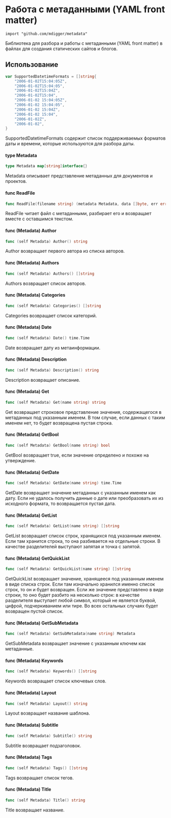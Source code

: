 # Работа с метаданными (YAML front matter)

    import "github.com/mdigger/metadata"

Библиотека для разбора и работы с метаданными (YAML front matter) в файлах для
создания статических сайтов и блогов.

## Использование

```go
var SupportedDatetimeFormats = []string{
	"2006-01-02T15:04:05Z",
	"2006-01-02T15:04:05",
	"2006-01-02T15:04Z",
	"2006-01-02T15:04",
	"2006-01-02 15:04:05Z",
	"2006-01-02 15:04:05",
	"2006-01-02 15:04Z",
	"2006-01-02 15:04",
	"2006-01-02Z",
	"2006-01-02",
}
```
SupportedDatetimeFormats содержит список поддерживаемых форматов даты и времени,
которые используются для разбора даты.

#### type Metadata

```go
type Metadata map[string]interface{}
```

Metadata описывает представление метаданных для документов и проектов.

#### func  ReadFile

```go
func ReadFile(filename string) (metadata Metadata, data []byte, err error)
```
ReadFile читает файл с метаданными, разбирает его и возвращает вместе с
оставшимся текстом.

#### func (Metadata) Author

```go
func (self Metadata) Author() string
```
Author возвращает первого автора из списка авторов.

#### func (Metadata) Authors

```go
func (self Metadata) Authors() []string
```
Authors возвращает список авторов.

#### func (Metadata) Categories

```go
func (self Metadata) Categories() []string
```
Categories возвращает список категорий.

#### func (Metadata) Date

```go
func (self Metadata) Date() time.Time
```
Date возвращает дату из метаинформации.

#### func (Metadata) Description

```go
func (self Metadata) Description() string
```
Description возвращает описание.

#### func (Metadata) Get

```go
func (self Metadata) Get(name string) string
```
Get возвращает строковое представление значения, содержащегося в метаданных под
указанным именем. В том случае, если данных с таким именем нет, то будет
возвращена пустая строка.

#### func (Metadata) GetBool

```go
func (self Metadata) GetBool(name string) bool
```
GetBool возвращает true, если значение определено и похоже на утверждение.

#### func (Metadata) GetDate

```go
func (self Metadata) GetDate(name string) time.Time
```
GetDate возвращает значение метаданных с указанным именем как дату. Если не
удалось получить данные о дате или преобразовать их из исходного формата, то
возвращается пустая дата.

#### func (Metadata) GetList

```go
func (self Metadata) GetList(name string) []string
```
GetList возвращает список строк, хранящихся под указанным именем. Если там
хранится строка, то она разбивается на отдельные строки. В качестве разделителей
выступают запятая и точка с запятой.

#### func (Metadata) GetQuickList

```go
func (self Metadata) GetQuickList(name string) []string
```
GetQuickList возвращает значение, хранящееся под указанным именем в виде списка
строк. Если там изначально хранился именно список строк, то он и будет
возвращен. Если же значение представлено в виде строки, то оно будет разбито на
несколько строк: в качестве разделителя выступает любой символ, который не
является буквой, цифрой, подчеркиванием или тире. Во всех остальных случаях
будет возвращен пустой список.

#### func (Metadata) GetSubMetadata

```go
func (self Metadata) GetSubMetadata(name string) Metadata
```
GetSubMetadata возвращает значение с указанным ключем как метаданные.

#### func (Metadata) Keywords

```go
func (self Metadata) Keywords() []string
```
Keywords возвращает список ключевых слов.

#### func (Metadata) Layout

```go
func (self Metadata) Layout() string
```
Layout возвращает название шаблона.

#### func (Metadata) Subtitle

```go
func (self Metadata) Subtitle() string
```
Subtitle возвращает подзаголовок.

#### func (Metadata) Tags

```go
func (self Metadata) Tags() []string
```
Tags возвращает список тегов.

#### func (Metadata) Title

```go
func (self Metadata) Title() string
```
Title возвращает название.
